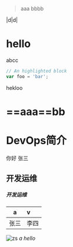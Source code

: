 
>aaa
bbbb

|d|d|
# hello
abcc
```javascript
// An highlighted block
var foo = 'bar';
```
hekloo
# ==aaa==bb
# DevOps简介
你好
张三
## 开发运维
##### 开发运维
|a|v|
|--|:--|
|张三|李四|
![zs](https://avatar.csdn.net/7/7/B/1_ralf_hx163com.jpg)
_a_
*hello*